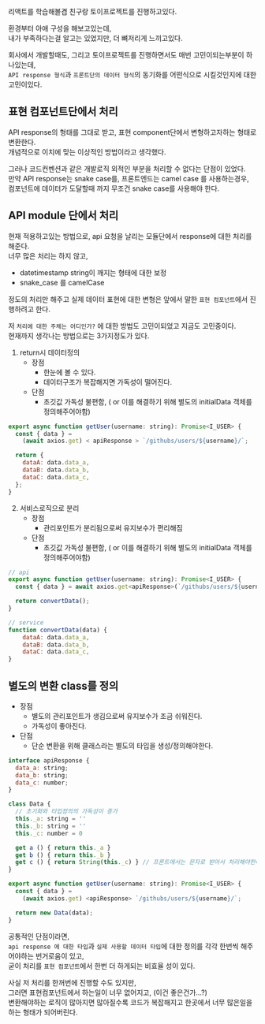 리액트를 학습해볼겸 친구랑 토이프로젝트를 진행하고있다.

환경부터 아애 구성을 해보고있는데,\
내가 부족하다는걸 알고는 있었지만, 더 뼈저리게 느끼고있다.

회사에서 개발할때도, 그리고 토이프로젝트를 진행하면서도 매번 고민이되는부분이 하나있는데,\
`API response 형식`과 `프론트단의 데이터 형식`의 동기화를 어떤식으로 시킬것인지에 대한 고민이있다.

## 표현 컴포넌트단에서 처리

API response의 형태를 그대로 받고, 표현 component단에서 변형하고자하는 형태로 변환한다.\
개념적으로 이치에 맞는 이상적인 방법이라고 생각했다.

그러나 코드컨벤션과 같은 개발로직 외적인 부분을 처리할 수 없다는 단점이 있었다.\
만약 API response는 snake case를, 프론트엔드는 camel case 를 사용하는경우, 컴포넌트에 데이터가 도달할때 까지 무조건 snake case를 사용해야 한다.

## API module 단에서 처리

현재 적용하고있는 방법으로, api 요청을 날리는 모듈단에서 response에 대한 처리를 해준다.\
너무 많은 처리는 하지 않고,

- datetimestamp string이 깨지는 형태에 대한 보정
- snake_case 를 camelCase

정도의 처리만 해주고 실제 데이터 표현에 대한 변형은 앞에서 말한 `표현 컴포넌트`에서 진행하려고 한다.

저 `처리에 대한 주체는 어디인가?` 에 대한 방법도 고민이되었고 지금도 고민중이다.\
현재까지 생각나는 방법으로는 3가지정도가 있다.

1. return시 데이터정의
   - 장점
     - 한눈에 볼 수 있다.
     - 데이터구조가 복잡해지면 가독성이 떨어진다.
   - 단점
     - 초깃값 가독성 불편함, ( or 이를 해결하기 위해 별도의 initialData 객체를 정의해주어야함)

```js
export async function getUser(username: string): Promise<I_USER> {
  const { data } =
    (await axios.get) < apiResponse > `/githubs/users/${username}/`;

  return {
    dataA: data.data_a,
    dataB: data.data_b,
    dataC: data.data_c,
  };
}
```

2. 서비스로직으로 분리
   - 장점
     - 관리포인트가 분리됨으로써 유지보수가 편리해짐
   - 단점
     - 초깃값 가독성 불편함, ( or 이를 해결하기 위해 별도의 initialData 객체를 정의해주어야함)

```js
// api
export async function getUser(username: string): Promise<I_USER> {
  const { data } = await axios.get<apiResponse>(`/githubs/users/${username}/`);

  return convertData();
}

// service
function convertData(data) {
    dataA: data.data_a,
    dataB: data.data_b,
    dataC: data.data_c,
}
```

## 별도의 변환 class를 정의

- 장점
  - 별도의 관리포인트가 생김으로써 유지보수가 조금 쉬워진다.
  - 가독성이 좋아진다.
- 단점
  - 단순 변환을 위해 클래스라는 별도의 타입을 생성/정의해야한다.

```js
interface apiResponse {
  data_a: string;
  data_b: string;
  data_c: number;
}

class Data {
  // 초기화와 타입정의의 가독성이 증가
  this._a: string = ''
  this._b: string = ''
  this._c: number = 0

  get a () { return this._a }
  get b () { return this._b }
  get c () { return String(this._c) } // 프론트에서는 문자로 받아서 처리해야한다고 가정했을때 이런 작업도 가능하다.
}

export async function getUser(username: string): Promise<I_USER> {
  const { data } =
    (await axios.get) <apiResponse> `/githubs/users/${username}/`;

  return new Data(data);
}
```

공통적인 단점이라면,\
`api response 에 대한 타입`과 `실제 사용할 데이터 타입`에 대한 정의를 각각 한번씩 해주어야하는 번거로움이 있고,\
굳이 처리를 `표현 컴포넌트`에서 한번 더 하게되는 비효율 성이 있다.

사실 저 처리를 한꺼번에 진행할 수도 있지만,\
그러면 표현컴포넌트에서 하는일이 너무 없어지고, (이건 좋은건가...?)\
변환해야하는 로직이 많아지면 많아질수록 코드가 복잡해지고 한곳에서 너무 많은일을 하는 형태가 되어버린다.
